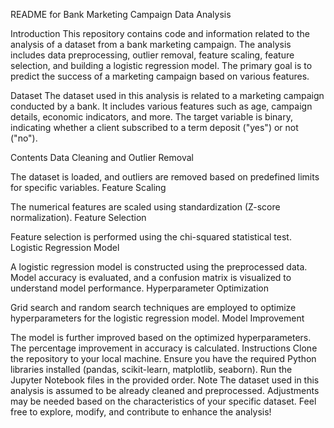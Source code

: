 README for Bank Marketing Campaign Data Analysis

Introduction
This repository contains code and information related to the analysis of a dataset from a bank marketing campaign. The analysis includes data preprocessing, outlier removal, feature scaling, feature selection, and building a logistic regression model. The primary goal is to predict the success of a marketing campaign based on various features.

Dataset
The dataset used in this analysis is related to a marketing campaign conducted by a bank. It includes various features such as age, campaign details, economic indicators, and more. The target variable is binary, indicating whether a client subscribed to a term deposit ("yes") or not ("no").

Contents
Data Cleaning and Outlier Removal

The dataset is loaded, and outliers are removed based on predefined limits for specific variables.
Feature Scaling

The numerical features are scaled using standardization (Z-score normalization).
Feature Selection

Feature selection is performed using the chi-squared statistical test.
Logistic Regression Model

A logistic regression model is constructed using the preprocessed data.
Model accuracy is evaluated, and a confusion matrix is visualized to understand model performance.
Hyperparameter Optimization

Grid search and random search techniques are employed to optimize hyperparameters for the logistic regression model.
Model Improvement

The model is further improved based on the optimized hyperparameters.
The percentage improvement in accuracy is calculated.
Instructions
Clone the repository to your local machine.
Ensure you have the required Python libraries installed (pandas, scikit-learn, matplotlib, seaborn).
Run the Jupyter Notebook files in the provided order.
Note
The dataset used in this analysis is assumed to be already cleaned and preprocessed.
Adjustments may be needed based on the characteristics of your specific dataset.
Feel free to explore, modify, and contribute to enhance the analysis!
